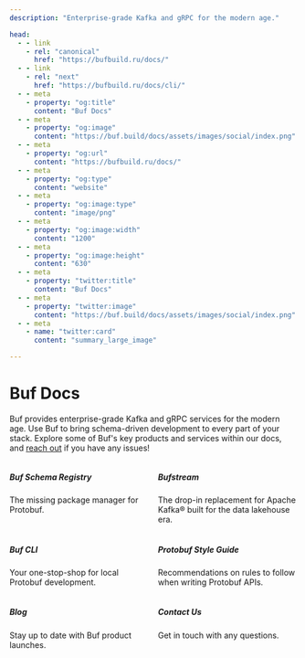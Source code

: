```yaml
---
description: "Enterprise-grade Kafka and gRPC for the modern age."

head:
  - - link
    - rel: "canonical"
      href: "https://bufbuild.ru/docs/"
  - - link
    - rel: "next"
      href: "https://bufbuild.ru/docs/cli/"
  - - meta
    - property: "og:title"
      content: "Buf Docs"
  - - meta
    - property: "og:image"
      content: "https://buf.build/docs/assets/images/social/index.png"
  - - meta
    - property: "og:url"
      content: "https://bufbuild.ru/docs/"
  - - meta
    - property: "og:type"
      content: "website"
  - - meta
    - property: "og:image:type"
      content: "image/png"
  - - meta
    - property: "og:image:width"
      content: "1200"
  - - meta
    - property: "og:image:height"
      content: "630"
  - - meta
    - property: "twitter:title"
      content: "Buf Docs"
  - - meta
    - property: "twitter:image"
      content: "https://buf.build/docs/assets/images/social/index.png"
  - - meta
    - name: "twitter:card"
      content: "summary_large_image"

---
```


# Buf Docs

Buf provides enterprise-grade Kafka and gRPC services for the modern age. Use Buf to bring schema-driven development to every part of your stack. Explore some of Buf's key products and services within our docs, and [reach out](contact/) if you have any issues!

<div style="display: grid; grid-template-columns: repeat(2, 1fr); gap: 16px">

<div onclick="window.location.href='/docs/bsr'" class="card-link"><h5>Buf Schema Registry</h5>The missing package manager for Protobuf.</div>

<div onclick="window.location.href='/docs/bufstream'" class="card-link"><h5>Bufstream</h5>The drop-in replacement for Apache Kafka® built for the data lakehouse era.</div>

<div onclick="window.location.href='/docs/cli'" class="card-link"><h5>Buf CLI</h5>Your one-stop-shop for local Protobuf development.</div>

<div onclick="window.location.href='/docs/best-practices/style-guide'" class="card-link"><h5>Protobuf Style Guide</h5>Recommendations on rules to follow when writing Protobuf APIs.</div>

<div onclick="window.location.href='/blog'" class="card-link"><h5>Blog</h5>Stay up to date with Buf product launches.</div>

<div onclick="window.location.href='https://buf.build/contact-us'" class="card-link"><h5>Contact Us</h5>Get in touch with any questions.</div>

</div>
